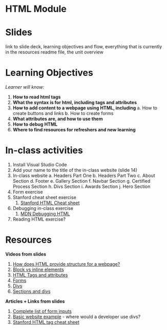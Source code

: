 # HTML Module

# Slides
link to slide deck, learning objectives and flow, everything that is currently in the resources readme file, the unit overview

# Learning Objectives
_Learner will know:_

1. **How to read html tags**
2. **What the syntax is for html, including tags and attributes**
3. **How to add content to a webpage using HTML, including**
   a. How to create buttons and links
   b. How to create forms
4. **What attributes are, and how to use them**
5. **How to debug HTML**
6. **Where to find resources for refreshers and new learning**

# In-class activities

1. Install Visual Studio Code
2. Add your name to the title of the in-class website (slide 14) 
3. In-class website 
   a.  Headers Part One 
   b.  Headers Part Two
   c.  About Section
   d.  Footer
   e.  Gallery Section
   f.  Navbar Section 
   g.  Certified Process Section
   h.  Divs Section
   i.  Awards Section
   j.  Hero Section 
4. Form exercise
5. Stanford cheat sheet exercise
   1. [Stanford HTML Cheat sheet](https://web.stanford.edu/group/csp/cs21/htmlcheatsheet.pdf)	
6. Debugging in-class exercise 
   1. [MDN Debugging HTML](https://developer.mozilla.org/en-US/docs/Learn/HTML/Introduction_to_HTML/Debugging_HTML)
7. Reading HTML exercise? 

# Resources
**Videos from slides**
1. [How does HTML provide structure for a webpage?](https://youtu.be/90kC1YLNF3U)
2. [Block vs inline elements](https://youtu.be/XHjoohto2-w)
3. [HTML Tags and attributes](https://youtu.be/vNOyRZIkC7o)
4. [Forms](https://youtu.be/2O8pkybH6po)
5. [Divs](https://youtu.be/AxC1yzzPm5Q)
6. [Sections and divs](https://youtu.be/p4JZHK7WNn0)

**Articles + Links from slides**
1. [Complete list of form inputs](https://www.w3schools.com/html/html_form_input_types.asp)
2. [Basic website example](https://www.basicwebsiteexample.com) - where would a developer use divs?
3. [Stanford HTML tag cheat sheet](https://web.stanford.edu/group/csp/cs21/htmlcheatsheet.pdf)